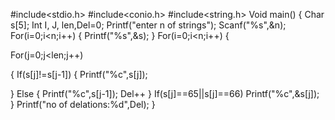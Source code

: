 #include<stdio.h>
#include<conio.h>
#include<string.h>
Void main()
{
Char s[5];
Int I, J, len,Del=0;
Printf("enter n of strings");
Scanf("%s",&n); 
For(i=0;i<n;i++)
{
Printf("%s",&s); 
}
For(i=0;i<n;i++)
{

For(j=0;j<len;j++)

{
If(s[j]!=s[j-1])
{
Printf("%c",s[j]);

}
Else
{
Printf("%c",s[j-1]);
Del++
}
If(s[j]==65||s[j]==66)
Printf("%c",&s[j]);
}
Printf("no of delations:%d",Del); 
}
